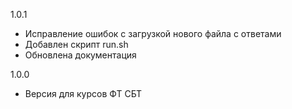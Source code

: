 1.0.1
* Исправление ошибок с загрузкой нового файла с ответами 
* Добавлен скрипт run.sh
* Обновлена документация  

1.0.0
* Версия для курсов ФТ СБТ